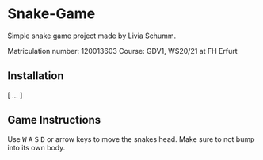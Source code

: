 # Snake-Game
 
Simple snake game project made by Livia Schumm.

Matriculation number: 120013603
Course: GDV1, WS20/21 at FH Erfurt

## Installation

[ ... ]

## Game Instructions

Use <kbd>W</kbd> <kbd>A</kbd> <kbd>S</kbd> <kbd>D</kbd> or arrow keys to move the snakes head. Make sure to not bump into its own body.
